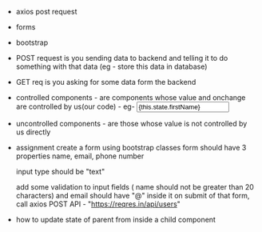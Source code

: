 - axios post request
- forms
- bootstrap

- POST request is you sending data to backend and telling it to do something with that data (eg - store this data in database)

- GET req is you asking for some data form the backend

- controlled components - are components whose value and onchange are controlled by us(our code) -
  eg-
  <input
      placeholder="Name"
      value={this.state.firstName}
      onChange={this.changeName}
  />

- uncontrolled components - are those whose value is not controlled by us directly

- assignment
  create a form using bootstrap classes
  form should have 3 properties
  name, email, phone number

  input type should be "text"

  add some validation to input fields ( name should not be greater than 20 characters)
  and email should have "@" inside it
  on submit of that form, call axios POST API - "https://reqres.in/api/users"

- how to update state of parent from inside a child component
